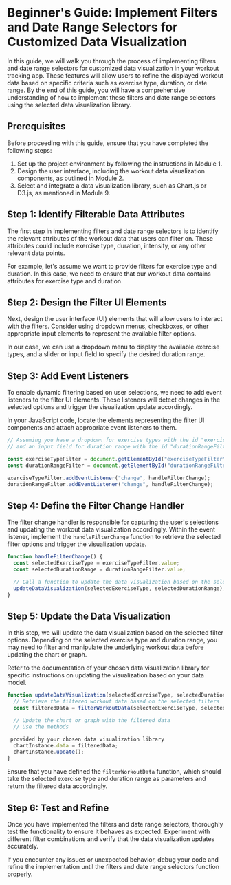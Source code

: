 # Beginner's Guide: Implement Filters and Date Range Selectors for Customized Data Visualization

In this guide, we will walk you through the process of implementing filters and date range selectors for customized data visualization in your workout tracking app. These features will allow users to refine the displayed workout data based on specific criteria such as exercise type, duration, or date range. By the end of this guide, you will have a comprehensive understanding of how to implement these filters and date range selectors using the selected data visualization library.

## Prerequisites

Before proceeding with this guide, ensure that you have completed the following steps:

1. Set up the project environment by following the instructions in Module 1.
2. Design the user interface, including the workout data visualization components, as outlined in Module 2.
3. Select and integrate a data visualization library, such as Chart.js or D3.js, as mentioned in Module 9.

## Step 1: Identify Filterable Data Attributes

The first step in implementing filters and date range selectors is to identify the relevant attributes of the workout data that users can filter on. These attributes could include exercise type, duration, intensity, or any other relevant data points.

For example, let's assume we want to provide filters for exercise type and duration. In this case, we need to ensure that our workout data contains attributes for exercise type and duration.

## Step 2: Design the Filter UI Elements

Next, design the user interface (UI) elements that will allow users to interact with the filters. Consider using dropdown menus, checkboxes, or other appropriate input elements to represent the available filter options.

In our case, we can use a dropdown menu to display the available exercise types, and a slider or input field to specify the desired duration range.

## Step 3: Add Event Listeners

To enable dynamic filtering based on user selections, we need to add event listeners to the filter UI elements. These listeners will detect changes in the selected options and trigger the visualization update accordingly.

In your JavaScript code, locate the elements representing the filter UI components and attach appropriate event listeners to them.

```javascript
// Assuming you have a dropdown for exercise types with the id "exerciseTypeFilter"
// and an input field for duration range with the id "durationRangeFilter"

const exerciseTypeFilter = document.getElementById("exerciseTypeFilter");
const durationRangeFilter = document.getElementById("durationRangeFilter");

exerciseTypeFilter.addEventListener("change", handleFilterChange);
durationRangeFilter.addEventListener("change", handleFilterChange);
```

## Step 4: Define the Filter Change Handler

The filter change handler is responsible for capturing the user's selections and updating the workout data visualization accordingly. Within the event listener, implement the `handleFilterChange` function to retrieve the selected filter options and trigger the visualization update.

```javascript
function handleFilterChange() {
  const selectedExerciseType = exerciseTypeFilter.value;
  const selectedDurationRange = durationRangeFilter.value;

  // Call a function to update the data visualization based on the selected filters
  updateDataVisualization(selectedExerciseType, selectedDurationRange);
}
```

## Step 5: Update the Data Visualization

In this step, we will update the data visualization based on the selected filter options. Depending on the selected exercise type and duration range, you may need to filter and manipulate the underlying workout data before updating the chart or graph.

Refer to the documentation of your chosen data visualization library for specific instructions on updating the visualization based on your data model.

```javascript
function updateDataVisualization(selectedExerciseType, selectedDurationRange) {
  // Retrieve the filtered workout data based on the selected filters
  const filteredData = filterWorkoutData(selectedExerciseType, selectedDurationRange);

  // Update the chart or graph with the filtered data
  // Use the methods

 provided by your chosen data visualization library
  chartInstance.data = filteredData;
  chartInstance.update();
}
```

Ensure that you have defined the `filterWorkoutData` function, which should take the selected exercise type and duration range as parameters and return the filtered data accordingly.

## Step 6: Test and Refine

Once you have implemented the filters and date range selectors, thoroughly test the functionality to ensure it behaves as expected. Experiment with different filter combinations and verify that the data visualization updates accurately.

If you encounter any issues or unexpected behavior, debug your code and refine the implementation until the filters and date range selectors function properly.

